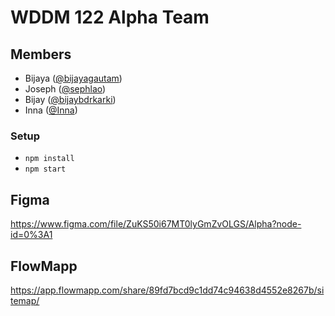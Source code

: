 # WDDM 122 Alpha Team

## Members

- Bijaya ([@bijayagautam](http://github.com/bijayagautam))
- Joseph ([@sephlao](http://github.com/sephlao))
- Bijay ([@bijaybdrkarki](https://github.com/bijaybdrkarki))
- Inna ([@Inna](https://github.com/Inna-WD))

### Setup

- `npm install`
- `npm start`

## Figma

https://www.figma.com/file/ZuKS50i67MT0lyGmZvOLGS/Alpha?node-id=0%3A1
## FlowMapp

https://app.flowmapp.com/share/89fd7bcd9c1dd74c94638d4552e8267b/sitemap/
